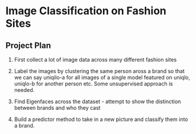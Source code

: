 # Image Classification on Fashion Sites
## Project Plan
1. First collect a lot of image data across many different fashion sites

2. Label the images by clustering the same person aross a brand so that we can say uniqilo-a for all images of a single model featured on uniqlo, uniqlo-b for another person etc. Some unsupervised approach is needed.

3. Find Eigenfaces across the dataset - attempt to show the distinction between brands and who they cast

4. Build a predictor method to take in a new picture and classify them into a brand.

